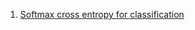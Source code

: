 1. [Softmax cross entropy for classification](https://guandi1995.github.io/Softmax-Function-and-Cross-Entropy-Loss-Function/)


